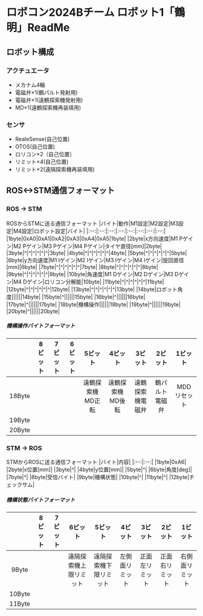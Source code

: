 # ロボコン2024Bチーム ロボット1「鶴明」ReadMe
## ロボット構成
### アクチュエータ
* メカナム4輪
* 電磁弁×1(鶴パルト発射用)
* 電磁弁×1(遠鶴探索機発射用)
* MD×1(遠鶴探索機再装填用)
### センサ
* RealeSense(自己位置)
* OTOS(自己位置)
* ロリコン×2（自己位置）
* リミット×4(自己位置)
* リミット×2(遠隔探索機再装填用)
## ROS<->STM通信フォーマット
### ROS -> STM　　
ROSからSTMに送る通信フォーマット
|バイト|動作|M1設定|M2設定|M3設定|M4設定|ロボット設定|バイト|
|:--:|:--:|:--:|:--:|:--:|:--:|:--:|:--:|
|1byte|0xA0|0xA1|0xA2|0xA3|0xA4|0xA5|1byte|
|2byte|x方向速度|M1 Pゲイン|M2 Pゲイン|M3 Pゲイン|M4 Pゲイン|タイヤ直径[mm]|2byte|
|3byte|^|^|^|^|^|^|3byte|
|4byte|^|^|^|^|^|^|4byte|
|5byte|^|^|^|^|^|^|5byte|
|6byte|y方向速度|M1 Iゲイン|M2 Iゲイン|M3 Iゲイン|M4 Iゲイン|旋回直径[mm]|6byte|
|7byte|^|^|^|^|^|^|7byte|
|8byte|^|^|^|^|^|^|8byte|
|9byte|^|^|^|^|^|^|9byte|
|10byte|角速度|M1 Dゲイン|M2 Dゲイン|M3 Dゲイン|M4 Dゲイン|ロリコン分解能|10byte|
|11byte|^|^|^|^|^|^|11byte|
|12byte|^|^|^|^|^|^|12byte|
|13byte|^|^|^|^|^|^|13byte|
|14byte|ロボット角度||||||14byte|
|15byte|^||||||15byte|
|16byte|^||||||16byte|
|17byte|^||||||17byte|
|18byte|機構操作||||||18byte|
|19byte|^||||||19byte|
|20byte|^||||||20byte|

##### 機構操作バイトフォーマット
||8ビット|7ビット|6ビット|5ビット|4ビット|3ビット|2ビット|1ビット|
|:--:|:--:|:--:|:--:|:--:|:--:|:--:|:--:|:--:|
|18Byte||||遠鶴探索機MD正転|遠鶴探索機MD後転|遠鶴探索機電磁弁|鶴パルト電磁弁|MDDリセット|
|19Byte|||||||||
|20Byte|||||||||

### STM -> ROS
STMからROSに送る通信フォーマット
|バイト|内容|
|:--:|:--:|
|1byte|0xA6|
|2byte|x位置[mm]|
|3byte|^|
|4byte|y位置[mm]|
|5byte|^|
|6byte|角度[deg]|
|7byte|^|
|8byte|受信バイト|
|9byte|機構状態|
|10byte|^|
|11byte|^|
|12byte|チェックサム|

##### 機構状態バイトフォーマット
||8ビット|7ビット|6ビット|5ビット|4ビット|3ビット|2ビット|1ビット|
|:--:|:--:|:--:|:--:|:--:|:--:|:--:|:--:|:--:|
|9Byte|||遠隔探索機上限リミット|遠隔探索機下限リミット|左側面リミット|正面左リミット|正面右リミット|右側面リミット|
|10Byte|||||||||
|11Byte|||||||||

